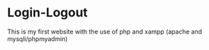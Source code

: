 # Login-Logout
This is my first website with the use of php and xampp (apache and mysqli/phpmyadmin)
